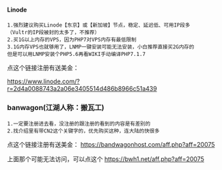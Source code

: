 #### Linode
````
1.强烈建议购买Linode【东京】或【新加坡】节点，稳定、延迟低、可用IP段多
（Vultr的IP段被封的太多了，不推荐）
2.买1G以上内存的VPS，因为PHP7对VPS内存有最低限制
3.1G内存VPS也就够用了，LNMP一键安装可能无法安装，小白推荐直接买2G内存的
但是可以用LNMP安装个PHP5.6再看WIKI手动编译PHP7.1.7

````
点这个链接注册有送美金：

https://www.linode.com/?r=2d4a0088743a2a06e3405514d486b8966c51a439

### banwagon(江湖人称：搬瓦工)
```
1.一定要注册进去看，没注册的跟注册的看到的内容是有差别的
2.找介绍里有带CN2这个关键字的，优先购买这种，连大陆的快很多

````
点这个链接注册有送美金：
https://bandwagonhost.com/aff.php?aff=20075

上面那个可能无法访问，可以点这个
https://bwh1.net/aff.php?aff=20075

